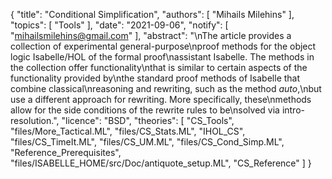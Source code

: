 {
    "title": "Conditional Simplification",
    "authors": [
        "Mihails Milehins"
    ],
    "topics": [
        "Tools"
    ],
    "date": "2021-09-06",
    "notify": [
        "mihailsmilehins@gmail.com"
    ],
    "abstract": "\nThe article provides a collection of experimental general-purpose\nproof methods for the object logic Isabelle/HOL of the formal proof\nassistant Isabelle. The methods in the collection offer functionality\nthat is similar to certain aspects of the functionality provided by\nthe standard proof methods of Isabelle that combine classical\nreasoning and rewriting, such as the method <i>auto</i>,\nbut use a different approach for rewriting. More specifically, these\nmethods allow for the side conditions of the rewrite rules to be\nsolved via intro-resolution.",
    "licence": "BSD",
    "theories": [
        "CS_Tools",
        "files/More_Tactical.ML",
        "files/CS_Stats.ML",
        "IHOL_CS",
        "files/CS_TimeIt.ML",
        "files/CS_UM.ML",
        "files/CS_Cond_Simp.ML",
        "Reference_Prerequisites",
        "files/ISABELLE_HOME/src/Doc/antiquote_setup.ML",
        "CS_Reference"
    ]
}